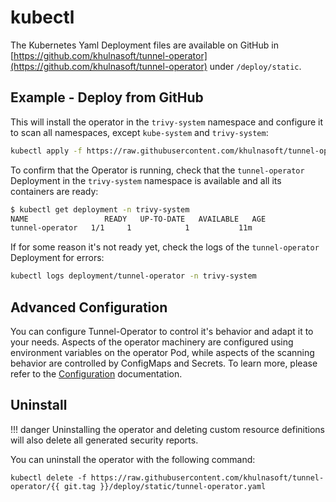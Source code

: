 # kubectl

The Kubernetes Yaml Deployment files are available on GitHub in [https://github.com/khulnasoft/tunnel-operator](https://github.com/khulnasoft/tunnel-operator) under `/deploy/static`.

## Example - Deploy from GitHub

This will install the operator in the `trivy-system` namespace and configure it to scan all namespaces, except `kube-system` and `trivy-system`:

```bash
kubectl apply -f https://raw.githubusercontent.com/khulnasoft/tunnel-operator/{{ git.tag }}/deploy/static/tunnel-operator.yaml
```

To confirm that the Operator is running, check that the `tunnel-operator` Deployment in the `trivy-system`
namespace is available and all its containers are ready:

```bash
$ kubectl get deployment -n trivy-system
NAME                 READY   UP-TO-DATE   AVAILABLE   AGE
tunnel-operator   1/1     1            1           11m
```

If for some reason it's not ready yet, check the logs of the `tunnel-operator` Deployment for errors:

```bash
kubectl logs deployment/tunnel-operator -n trivy-system
```

## Advanced Configuration

You can configure Tunnel-Operator to control it's behavior and adapt it to your needs. Aspects of the operator machinery are configured using environment variables on the operator Pod, while aspects of the scanning behavior are controlled by ConfigMaps and Secrets.
To learn more, please refer to the [Configuration](configuration) documentation.

## Uninstall

!!! danger
    Uninstalling the operator and deleting custom resource definitions will also delete all generated security reports.

You can uninstall the operator with the following command:

```
kubectl delete -f https://raw.githubusercontent.com/khulnasoft/tunnel-operator/{{ git.tag }}/deploy/static/tunnel-operator.yaml
```

[Settings]: ./../../settings.md
[Helm]: ./helm.md
